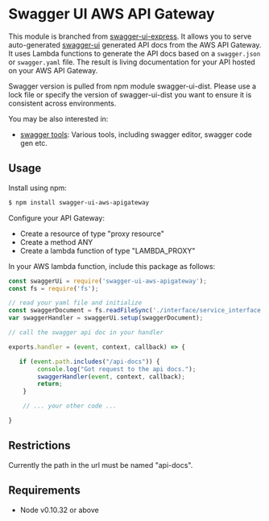 # Swagger UI AWS API Gateway

This module is branched from [swagger-ui-express](https://www.npmjs.com/package/swagger-ui-express). It allows you to serve auto-generated [swagger-ui](https://swagger.io/tools/swagger-ui/) generated API docs from the AWS API Gateway. It uses Lambda functions to generate the API docs based on a `swagger.json` or `swagger.yaml` file. The result is living documentation for your API hosted on your AWS API Gateway.

Swagger version is pulled from npm module swagger-ui-dist. Please use a lock file or specify the version of swagger-ui-dist you want to ensure it is consistent across environments.

You may be also interested in:

* [swagger tools](https://github.com/swagger-api): Various tools, including swagger editor, swagger code gen etc.

## Usage

Install using npm:

```bash
$ npm install swagger-ui-aws-apigateway
```

Configure your API Gateway:
* Create a resource of type "proxy resource"
* Create a method ANY
* Create a lambda function of type "LAMBDA_PROXY"

In your AWS lambda function, include this package as follows:

```javascript
const swaggerUi = require('swagger-ui-aws-apigateway');
const fs = require('fs');

// read your yaml file and initialize
const swaggerDocument = fs.readFileSync('./interface/service_interface.yaml');
var swaggerHandler = swaggerUi.setup(swaggerDocument);

// call the swagger api doc in your handler

exports.handler = (event, context, callback) => {

   if (event.path.includes("/api-docs")) {
        console.log("Got request to the api docs.");
        swaggerHandler(event, context, callback);
        return;
    }

    // ... your other code ...

}
```

## Restrictions

Currently the path in the url must be named "api-docs".

## Requirements

* Node v0.10.32 or above

